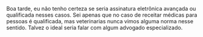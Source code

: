   

Boa tarde, eu não tenho certeza se seria assinatura eletrônica avançada ou qualificada nesses casos. Sei apenas que no caso de receitar médicas para pessoas é qualificada, mas veterinarias nunca vimos alguma norma nesse sentido. Talvez o ideal seria falar com algum advogado especializado.
